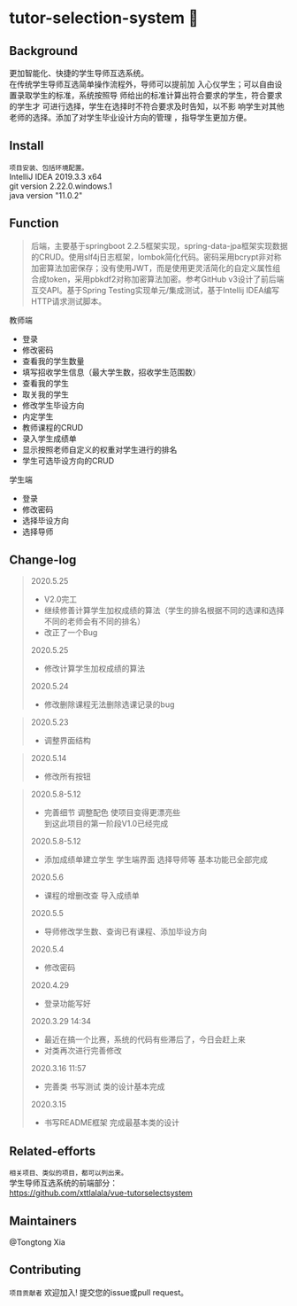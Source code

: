 # tutor-selection-system :raising_hand:

## Background
更加智能化、快捷的学生导师互选系统。<br/>
在传统学生导师互选简单操作流程外，导师可以提前加
入心仪学生；可以自由设置录取学生的标准，系统按照导
师给出的标准计算出符合要求的学生，符合要求的学生才
可进行选择，学生在选择时不符合要求及时告知，以不影
响学生对其他老师的选择。添加了对学生毕业设计方向的管理
，指导学生更加方便。


## Install
```项目安装、包括环境配置。```<br>
IntelliJ IDEA 2019.3.3 x64<br>
git version 2.22.0.windows.1<br>
java version "11.0.2"

## Function
> 后端，主要基于springboot 2.2.5框架实现，spring-data-jpa框架实现数据的CRUD。使用slf4j日志框架，lombok简化代码。密码采用bcrypt非对称加密算法加密保存；没有使用JWT，而是使用更灵活简化的自定义属性组合成token，采用pbkdf2对称加密算法加密。参考GitHub v3设计了前后端互交API。基于Spring Testing实现单元/集成测试，基于Intellij IDEA编写HTTP请求测试脚本。

教师端
* 登录
* 修改密码
* 查看我的学生数量
* 填写招收学生信息（最大学生数，招收学生范围数）
* 查看我的学生
* 取关我的学生
* 修改学生毕设方向
* 内定学生
* 教师课程的CRUD
* 录入学生成绩单
* 显示按照老师自定义的权重对学生进行的排名
* 学生可选毕设方向的CRUD

学生端
* 登录
* 修改密码
* 选择毕设方向
* 选择导师



## Change-log
>2020.5.25
>* V2.0完工
>* 继续修善计算学生加权成绩的算法（学生的排名根据不同的选课和选择不同的老师会有不同的排名）
>* 改正了一个Bug
>
>2020.5.25
>* 修改计算学生加权成绩的算法
>
>2020.5.24
>* 修改删除课程无法删除选课记录的bug

>2020.5.23
>* 调整界面结构

>2020.5.14
>* 修改所有按钮

>2020.5.8-5.12
>* 完善细节 调整配色 使项目变得更漂亮些<br>
>到这此项目的第一阶段V1.0已经完成
>
>2020.5.8-5.12
>* 添加成绩单建立学生 学生端界面 选择导师等 基本功能已全部完成
>
>2020.5.6
>* 课程的增删改查 导入成绩单
>
>2020.5.5
>* 导师修改学生数、查询已有课程、添加毕设方向
>
>2020.5.4
>* 修改密码
>
>2020.4.29 
>* 登录功能写好
>
>2020.3.29 14:34
>* 最近在搞一个比赛，系统的代码有些滞后了，今日会赶上来
>* 对类再次进行完善修改
>
>2020.3.16 11:57
>* 完善类 书写测试 类的设计基本完成<br>
>
>2020.3.15
>* 书写README框架 完成最基本类的设计
>


## Related-efforts
```相关项目、类似的项目，都可以列出来。```<br>
学生导师互选系统的前端部分：<br>
<a>https://github.com/xttlalala/vue-tutorselectsystem</a>

## Maintainers
@Tongtong Xia
## Contributing
```项目贡献者```
欢迎加入! 提交您的issue或pull request。

